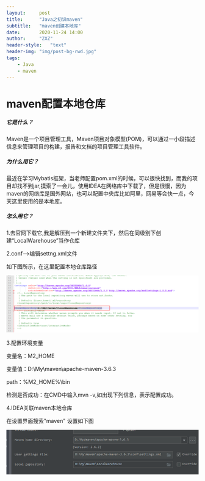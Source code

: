 ```yaml
---
layout:     post
title:      "Java之初识maven"
subtitle:   "maven创建本地库"
date:       2020-11-24 14:00
author:     "ZXZ"
header-style:   "text"
header-img: "img/post-bg-rwd.jpg"
tags:
    - Java
    - maven
---
```


# maven配置本地仓库
##### 它是什么？

Maven是一个项目管理工具，Maven项目对象模型(POM)，可以通过一小段描述信息来管理项目的构建，报告和文档的项目管理工具软件。
##### 为什么用它？

最近在学习Mybatis框架，当老师配置pom.xml的时候，可以很快找到，而我的项目却找不到jar,摸索了一会儿，使用IDEA在网络库中下载了，但是很慢，因为maven的网络库是国外网站，也可以配置中央库比如阿里，网易等会快一点，今天这里使用的是本地库。
##### 怎么用它？

1.去官网下载它,我是解压到一个新建文件夹下，然后在同级别下创建“LocalWarehouse”当作仓库

2.conf——>编辑settng.xml文件

如下图所示，在这里配置本地仓库路径

![img](/img/maven1.jpg)

3.配置环境变量

变量名：M2_HOME

变量值：D:\My\maven\apache-maven-3.6.3

path：%M2_HOME%\bin

检测是否成功：在CMD中输入mvn -v,如出现下列信息，表示配置成功。

4.IDEA关联maven本地仓库

在设置界面搜索"maven" 设置如下图

![img](/img/maven2.jpg)